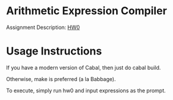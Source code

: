 # Arithmetic Expression Compiler #

Assignment Description: [HW0](https://groups.google.com/group/mucompilers/attach/b5e1a3368a0ac702/pa0.pdf?part=0.2&authuser=0)

# Usage Instructions #
If you have a modern version of Cabal, then just do cabal build.

Otherwise, make is preferred (a la Babbage).

To execute, simply run hw0 and input expressions as the prompt.
